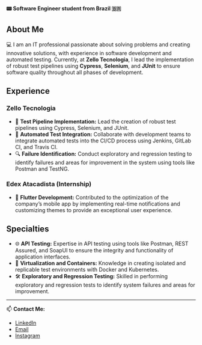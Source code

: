 **📟 Software Engineer student from Brazil 🇧🇷**

## About Me

💻 I am an IT professional passionate about solving problems and creating innovative solutions, with experience in software development and automated testing. Currently, at **Zello Tecnologia**, I lead the implementation of robust test pipelines using **Cypress**, **Selenium**, and **JUnit** to ensure software quality throughout all phases of development.

## Experience

### Zello Tecnologia

- 🚀 **Test Pipeline Implementation:** Lead the creation of robust test pipelines using Cypress, Selenium, and JUnit.
- 🤝 **Automated Test Integration:** Collaborate with development teams to integrate automated tests into the CI/CD process using Jenkins, GitLab CI, and Travis CI.
- 🔍 **Failure Identification:** Conduct exploratory and regression testing to identify failures and areas for improvement in the system using tools like Postman and TestNG.

### Edex Atacadista (Internship)

- 📱 **Flutter Development:** Contributed to the optimization of the company’s mobile app by implementing real-time notifications and customizing themes to provide an exceptional user experience.

## Specialties

- 🌐 **API Testing:** Expertise in API testing using tools like Postman, REST Assured, and SoapUI to ensure the integrity and functionality of application interfaces.
- 🧪 **Virtualization and Containers:** Knowledge in creating isolated and replicable test environments with Docker and Kubernetes.
- 🛠️ **Exploratory and Regression Testing:** Skilled in performing exploratory and regression tests to identify system failures and areas for improvement.

---

📫 **Contact Me:**  
- [LinkedIn](https://www.linkedin.com/in/yourprofile)
- [Email](mailto:contato@jaolima.com)
- [Instagram]((https://instagram.com/jaolimadev))
